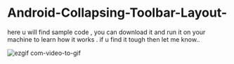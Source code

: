 # Android-Collapsing-Toolbar-Layout-
here u will find sample code , you can download it and run it on your machine to learn how it works . if u find it tough then let me know..

![ezgif com-video-to-gif](https://user-images.githubusercontent.com/45636041/93242927-4e18c000-f7a9-11ea-8f94-1e916a735085.gif)
